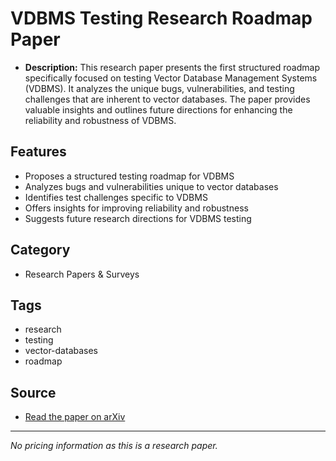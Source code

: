 # VDBMS Testing Research Roadmap Paper

- **Description:** This research paper presents the first structured roadmap specifically focused on testing Vector Database Management Systems (VDBMS). It analyzes the unique bugs, vulnerabilities, and testing challenges that are inherent to vector databases. The paper provides valuable insights and outlines future directions for enhancing the reliability and robustness of VDBMS.

## Features
- Proposes a structured testing roadmap for VDBMS
- Analyzes bugs and vulnerabilities unique to vector databases
- Identifies test challenges specific to VDBMS
- Offers insights for improving reliability and robustness
- Suggests future research directions for VDBMS testing

## Category
- Research Papers & Surveys

## Tags
- research
- testing
- vector-databases
- roadmap

## Source
- [Read the paper on arXiv](https://arxiv.org/abs/2404.12776)

---

*No pricing information as this is a research paper.*